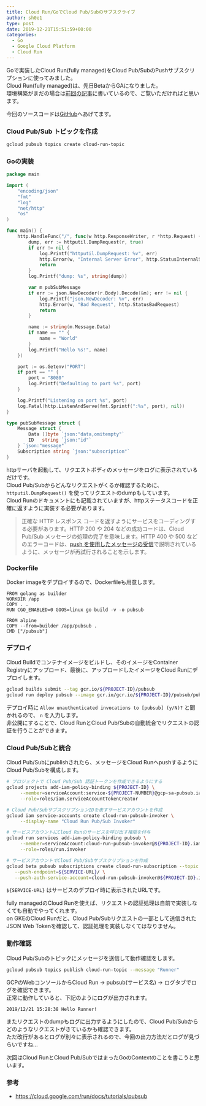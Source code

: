 ```yaml
---
title: Cloud Run/GoでCloud Pub/Subのサブスクライブ
author: sh0e1
type: post
date: 2019-12-21T15:51:59+00:00
categories:
  - Go
  - Google Cloud Platform
  - Cloud Run
---
```

Goで実装したCloud Run(fully managed)をCloud Pub/SubのPushサブスクリプションに使ってみました。  
Cloud Run(fully managed)は、先日BetaからGAになりました。  
環境構築がまだの場合は[前回の記事](/posts/2019/07/29/tried-gcp-s-cloud-run-in-go/)に書いているので、ご覧いただければと思います。

今回のソースコードは[GitHub](https://github.com/sh0e1/cloud-run-samples/tree/master/pubsub)へあげてます。
<!--more-->

### Cloud Pub/Sub トピックを作成

```bash
gcloud pubsub topics create cloud-run-topic
```

### Goの実装

```go
package main

import (
	"encoding/json"
	"fmt"
	"log"
	"net/http"
	"os"
)

func main() {
	http.HandleFunc("/", func(w http.ResponseWriter, r *http.Request) {
		dump, err := httputil.DumpRequest(r, true)
		if err != nil {
			log.Printf("httputil.DumpRequest: %v", err)
			http.Error(w, "Internal Server Error", http.StatusInternalServerError)
			return
		}
		log.Printf("dump: %s", string(dump))

		var m pubSubMessage
		if err := json.NewDecoder(r.Body).Decode(&m); err != nil {
			log.Printf("json.NewDecoder: %v", err)
			http.Error(w, "Bad Request", http.StatusBadRequest)
			return
		}

		name := string(m.Message.Data)
		if name == "" {
			name = "World"
		}
		log.Printf("Hello %s!", name)
	})

	port := os.Getenv("PORT")
	if port == "" {
		port = "8080"
		log.Printf("Defaulting to port %s", port)
	}

	log.Printf("Listening on port %s", port)
	log.Fatal(http.ListenAndServe(fmt.Sprintf(":%s", port), nil))
}

type pubSubMessage struct {
	Message struct {
		Data []byte `json:"data,omitempty"`
		ID   string `json:"id"`
	} `json:"message"`
	Subscription string `json:"subscription"`
}
```

httpサーバを起動して、リクエストボディのメッセージをログに表示されているだけです。  
Cloud Pub/Subからどんなリクエストがくるか確認するために、 `httputil.DumpRequest()` を使ってリクエストのdumpもしています。  
Cloud Runのドキュメントにも記載されていますが、httpステータスコードを正確に返すように実装する必要があります。

> 正確な HTTP レスポンス コードを返すようにサービスをコーディングする必要があります。HTTP 200 や 204 などの成功コードは、Cloud Pub/Sub メッセージの処理の完了を意味します。HTTP 400 や 500 などのエラーコードは、[push を使用したメッセージの受信](https://cloud.google.com/pubsub/docs/push)で説明されているように、メッセージが再試行されることを示します。

### Dockerfile

Docker imageをデプロイするので、Dockerfileも用意します。

```docker
FROM golang as builder
WORKDIR /app
COPY . .
RUN CGO_ENABLED=0 GOOS=linux go build -v -o pubsub

FROM alpine
COPY --from=builder /app/pubsub .
CMD ["/pubsub"]
```

### デプロイ

Cloud Buildでコンテナイメージをビルドし、そのイメージをContainer Registryにアップロード、最後に、アップロードしたイメージをCloud Runにデプロイします。

```bash
gcloud builds submit --tag gcr.io/${PROJECT-ID}/pubsub
gcloud run deploy pubsub --image gcr.io/gcr.io/${PROJECT-ID}/pubsub/pubsub
```

デプロイ時に `Allow unauthenticated invocations to [pubsub] (y/N)?` と聞かれるので、 `n` を入力します。  
非公開にすることで、Cloud RunとCloud Pub/Subの自動統合でリクエストの認証を行うことができます。

### Cloud Pub/Subと統合

Cloud Pub/Subにpublishされたら、メッセージをCloud RunへpushするようにCloud Pub/Subを構成します。

```bash
# プロジェクトで Cloud Pub/Sub 認証トークンを作成できるようにする
gcloud projects add-iam-policy-binding ${PROJECT-ID} \
     --member=serviceAccount:service-${PROJECT-NUMBER}@gcp-sa-pubsub.iam.gserviceaccount.com \
     --role=roles/iam.serviceAccountTokenCreator

# Cloud Pub/SubサブスクリプションIDを表すサービスアカウントを作成
gcloud iam service-accounts create cloud-run-pubsub-invoker \
     --display-name "Cloud Run Pub/Sub Invoker"

# サービスアカウントにCloud Runのサービスを呼び出す権限を付与
gcloud run services add-iam-policy-binding pubsub \
     --member=serviceAccount:cloud-run-pubsub-invoker@${PROJECT-ID}.iam.gserviceaccount.com \
     --role=roles/run.invoker

# サービスアカウントでCloud Pub/Subサブスクリプションを作成
gcloud beta pubsub subscriptions create cloud-run-subscription --topic cloud-run-topic \
   --push-endpoint=${SERVICE-URL}/ \
   --push-auth-service-account=cloud-run-pubsub-invoker@${PROJECT-ID}.iam.gserviceaccount.com
```

`${SERVICE-URL}` はサービスのデプロイ時に表示されたURLです。

fully managedのCloud Runを使えば、リクエストの認証処理は自前で実装しなくても自動でやってくれます。  
on GKEのCloud Runだと、Cloud Pub/Subリクエストの一部として送信されたJSON Web Tokenを確認して、認証処理を実装しなくてはなりません。

### 動作確認

Cloud Pub/Subのトピックにメッセージを送信して動作確認をします。

```bash
gcloud pubsub topics publish cloud-run-topic --message "Runner"
```

GCPのWebコンソールからCloud Run -> pubsub(サービス名) -> ログタブでログを確認できます。  
正常に動作していると、下記のようにログが出力されます。

```
2019/12/21 15:28:38 Hello Runner!
```

またリクエストのdumpもログに出力するようにしたので、Cloud Pub/Subからどのようなリクエストがきているかも確認できます。  
ただ改行があるとログが別々に表示されるので、今回の出力方法だとログが見づらいですね...

次回はCloud RunとCloud Pub/SubではまったGoのContextのことを書こうと思います。

### 参考

- https://cloud.google.com/run/docs/tutorials/pubsub
